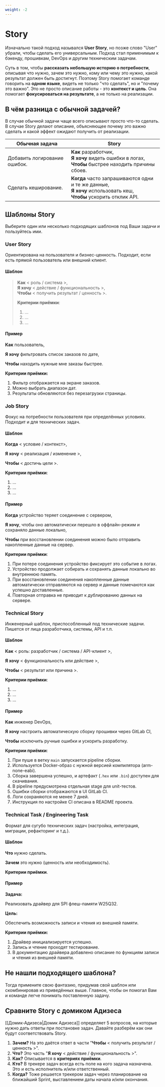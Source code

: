 ```yaml
---
weight: -2
---
```

# Story
Изначально такой подход назывался **User Story**, но позже слово "User" убрали, чтобы сделать его универсальным. Подход стал применимым к бэкенду, прошивкам, DevOps и другим техническим задачам.

Суть в том, чтобы **рассказать небольшую историю о потребности**, описывая что нужно, зачем это нужно, кому или чему это нужно, какой результат должен быть достигнут. Поэтому Story помогает команде говорить на **одном языке**, видеть не только "что сделать", но и "почему это важно". Это не просто описание работы - это **контекст и цель**. Она помогает **фокусироваться на результате**, а не только на реализации.

## В чём разница с обычной задачей?
В случае обычной задачи чаще всего описывают просто что-то сделать. В случае Story делают описание, объясняющее почему это важно сделать и какой эффект ожидают получить от реализации.

| Обычная задача               | Story                                                                                                                |
| ---------------------------- | -------------------------------------------------------------------------------------------------------------------- |
| Добавить логирование ошибок. | **Как** разработчик,<br>**Я хочу** видеть ошибки в логах,<br>**Чтобы** быстрее находить причины сбоев.               |
| Сделать кеширование.         | **Когда** часто запрашиваются одни и те же данные,<br>**Я хочу** использовать кеш,<br>**Чтобы** ускорить отклик API. |

## Шаблоны Story
Выберите один или несколько подходящих шаблонов под Ваши задачи и пользуйтесь ими.

### User Story
Ориентирована на пользователя и бизнес-ценность. Подходит, если есть прямой пользователь или внешний клиент.

#### Шаблон

> **Как** < роль / система >,  
> **Я хочу** < действие / функциональность >,  
> **Чтобы** < получить результат / ценность >.
> 
> **Критерии приёмки**:
> 
> 1. ...
> 2. ...
> 3. ...

#### Пример

**Как** пользователь,

**Я хочу** фильтровать список заказов по дате,

**Чтобы** находить нужные мне заказы быстрее.

**Критерии приёмки:**

1. Фильтр отображается на экране заказов.
2. Можно выбрать диапазон дат.
3. Результаты обновляются без перезагрузки страницы.

### Job Story
Фокус на потребности пользователя при определённых условиях. Подходит и для технических задач.

#### Шаблон

**Когда** < условие / контекст>,

**Я хочу** < реализация / изменение >,

**Чтобы** < достичь цели >.

**Критерии приёмки**:

1. ...
2. ...
3. ...

#### Пример

**Когда** устройство теряет соединение с сервером,

**Я хочу**, чтобы оно автоматически перешло в оффлайн-режим и сохраняло данные локально,

**Чтобы** при восстановлении соединения можно было отправить накопленные данные на сервер.

**Критерии приёмки**:

1. При потере соединения устройство фиксирует это событие в логах.
2. Устройство продолжает собирать и сохранять данные локально во внутреннюю память.
3. При восстановлении соединения накопленные данные автоматически отправляются на сервер и данные помечаются как успешно доставленные.
4. Повторная отправка не приводит к дублированию данных на сервере.

### Technical Story
Инженерный шаблон, приспособленный под технические задачи. Пишется от лица разработчика, системы, API и т.п.

#### Шаблон

**Как** < роль: разработчик / система / API-клиент >,

**Я хочу** < функциональность или действие >,

**Чтобы** < результат или причина >.

**Критерии приёмки**:

1. ...
2. ...
3. ...

#### Пример

**Как** инженер DevOps,

**Я хочу** настроить автоматическую сборку прошивки через GitLab CI,

**Чтобы** исключить ручные ошибки и ускорить разработку.

**Критерии приёмки**:

1. При пуше в ветку `main` запускается pipeline сборки.
2. Используется Docker-образ с нужной версией компилятора (arm-none-eabi).
3. Сборка завершена успешно, и артефакт (`.hex` или `.bin`) доступен для скачивания.
4. В pipeline предусмотрена отдельная stage для unit-тестов.
5. Ошибки сборки отображаются в UI GitLab CI.
6. Логи сохраняются не менее 7 дней.
7. Инструкция по настройке CI описана в README проекта.

### Technical Task / Engineering Task
Формат для сугубо технических задач (настройка, интеграция, миграции, рефакторинг и т.д.).

#### Шаблон

**Что** нужно сделать.

**Зачем** это нужно (ценность или необходимость).

**Критерии приёмки**.

#### Пример

**Задача:**

Реализовать драйвер для SPI флеш-памяти W25Q32.

**Цель:**

Обеспечить возможность записи и чтения из внешней памяти.

**Критерии приёмки:**

1. Драйвер инициализируется успешно.
2. Запись и чтение проходят тестирование.
3. В документацию драйвера добавлено описание по функциям записи и чтения из внешней памяти.

## Не нашли подходящего шаблона?
Тогда примените свою фантазию, придумав свой шаблон или скомбинировав из приведённых выше. Главное, чтобы он помогал Вам и команде легче понимать поставленную задачу.

## Сравните Story с домиком Адизеса
[[Домик-Адизеса|Домик Адизеса]] определяет 5 вопросов, на которые нужно дать ответы при постановке задач. Давайте разберём как они будут соответствовать Story.

1. **Зачем?** На это даётся ответ в части "**Чтобы** < получить результат / ценность >".
2. **Что?** Это часть "**Я хочу** < действие / функциональность >".
3. **Как?** Описывается в **критериях приёмки**.
4. **Кто?** В трекере задач всегда есть поле на кого задача назначена. Это и есть исполнитель и/или ответственный.
5. **Когда?** Тоже решается трекером задач через планирование на ближайший Sprint, выставлением даты начала и/или окончания.
